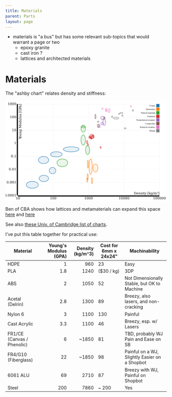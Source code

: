 ```yaml
---
title: Materials
parent: Parts 
layout: page
--- 
```


- materials is "a bus" but has some relevant sub-topics that would warrant a page or two
  - epoxy granite
  - cast iron ? 
  - lattices and architected materials 

# Materials 

The "ashby chart" relates density and stiffness:

![ashby](ashby.png)

Ben of CBA shows how lattices and metamaterials can expand this space [here](http://cba.mit.edu/docs/papers/19.01.vacuum.pdf) and [here](http://cba.mit.edu/docs/papers/18.06.msec.metal.pdf)

See also [these Univ. of Cambridge list of charts](http://www-materials.eng.cam.ac.uk/mpsite/interactive_charts/). 

I've put this table together for practical use:

| Material | Young's Modulus (GPA) | Density (kg/m^3) | Cost for 6mm x 24x24" | Machinability |
| --- | ---: | ---: | --- | --- |
| HDPE | 1 | 960 | 23 | Easy |
| PLA | 1.8 | 1240 | ($30 / kg) | 3DP
| ABS | 2 | 1050 | 52 | Not Dimensionally Stable, but OK to Machine |
| Acetal (Delrin) | 2.8 | 1300 | 89 | Breezy, also lasers, and non-cracking |
| Nylon 6 | 3 | 1100 | 130 | Painful |
| Cast Acrylic | 3.3 | 1100 | 46 | Breezy, esp. w/ Lasers |
| FR1/CE (Canvas / Phenolic) | 6 | ~1850 | 81 | TBD, probably WJ Pain and Ease on SB |
| FR4/G10 (Fiberglass) | 22 | ~1850 | 98 | Painful on a WJ, Slightly Easier on a Shopbot |
| 6061 ALU | 69 | 2710 | 87 | Breezy with WJ, Painful on Shopbot |
| Steel | 200 | 7860 | ~ 200 | Yes 